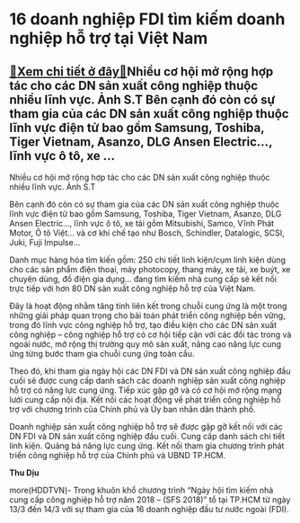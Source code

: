 16 doanh nghiệp FDI tìm kiếm doanh nghiệp hỗ trợ tại Việt Nam
=============================================================

[:gift:Xem chi tiết ở đây:gift:](https://hddtvn.com/16-doanh-nghiep-fdi-tim-kiem-doanh-nghiep-ho-tro-tai-viet-nam/)Nhiều cơ hội mở rộng hợp tác cho các DN sản xuất công nghiệp thuộc nhiều lĩnh vực. Ảnh S.T Bên cạnh đó còn có sự tham gia của các DN sản xuất công nghiệp thuộc lĩnh vực điện tử bao gồm Samsung, Toshiba, Tiger Vietnam, Asanzo, DLG Ansen Electric…, lĩnh vực ô tô, xe …
--------------------------------------------------------------------------------------------------------------------------------------------------------------------------------------------------------------------------------------------------------------------------







 






 Nhiều cơ hội mở rộng hợp tác cho các DN sản xuất công nghiệp thuộc nhiều lĩnh vực. Ảnh S.T 


Bên cạnh đó còn có sự tham gia của các DN sản xuất công nghiệp thuộc lĩnh vực điện tử bao gồm Samsung, Toshiba, Tiger Vietnam, Asanzo, DLG Ansen Electric…, lĩnh vực ô tô, xe tải gồm Mitsubishi, Samco, Vĩnh Phát Motor, Ô tô Việt… và cơ khí chế tạo như Bosch, Schindler, Datalogic, SCSI, Juki, Fuji Impulse… 


Danh mục hàng hóa tìm kiến gồm: 250 chi tiết linh kiện/cụm linh kiện dùng cho các sản phẩm điện thoại, máy photocopy, thang máy, xe tải, xe buýt, xe chuyên dùng, đồ điện gia dụng… đang tìm kiếm nhà cung cấp sẽ kết nối trực tiếp với hơn 80 DN sản xuất công nghiệp hỗ trợ của Việt Nam. 


 Đây là hoạt động nhằm tăng tính liên kết trong chuỗi cung ứng là một trong những giải pháp quan trọng cho bài toán phát triển công nghiệp bền vững, trong đó lĩnh vực công nghiệp hỗ trợ, tạo điều kiện cho các DN sản xuất công nghiệp – công nghiệp hỗ trợ có cơ hội tiếp cận với các đối tác trong và ngoài nước, mở rộng thị trường quy mô sản xuất, nâng cao năng lực cung ứng từng bước tham gia chuỗi cung ứng toàn cầu.


 Theo đó, khi tham gia ngày hội các DN FDI và DN sản xuất công nghiệp đầu cuối sẽ được cung cấp danh sách các doanh nghiệp sản xuất công nghiệp hỗ trợ có năng lực cung ứng. Tiếp xúc gặp gỡ và có cơ hội mở rộng mạng lưới cung cấp nội địa. Kết nối các hoạt động về phát triển công nghiệp hỗ trợ với chương trình của Chính phủ và Ủy ban nhân dân thành phố.


 Doanh nghiệp sản xuất công nghiệp hỗ trợ sẽ được gặp gỡ kết nối với các DN FDI và DN sản xuất công nghiệp đầu cuối. Cung cấp danh sách chi tiết linh kiện. Quảng bá năng lực cung ứng. Kết nối tham gia chương trình phát triển công nghiệp hỗ trợ của Chính phủ và UBND TP.HCM.






**Thu Dịu**



more(HDDTVN)- Trong khuôn khổ chương trình “Ngày hội tìm kiếm nhà cung cấp công nghiệp hỗ trợ năm 2018 – (SFS 2018)” tổ tại TP.HCM từ ngày 13/3 đến 14/3 với sự tham gia của 16 doanh nghiệp đầu tư nước ngoài (FDI).

